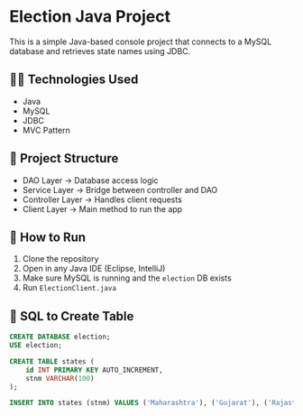 # Election Java Project

This is a simple Java-based console project that connects to a MySQL database and retrieves state names using JDBC.

## 👨‍💻 Technologies Used
- Java
- MySQL
- JDBC
- MVC Pattern

## 📁 Project Structure
- DAO Layer → Database access logic
- Service Layer → Bridge between controller and DAO
- Controller Layer → Handles client requests
- Client Layer → Main method to run the app

## 🚀 How to Run
1. Clone the repository
2. Open in any Java IDE (Eclipse, IntelliJ)
3. Make sure MySQL is running and the `election` DB exists
4. Run `ElectionClient.java`

## 📌 SQL to Create Table
```sql
CREATE DATABASE election;
USE election;

CREATE TABLE states (
    id INT PRIMARY KEY AUTO_INCREMENT,
    stnm VARCHAR(100)
);

INSERT INTO states (stnm) VALUES ('Maharashtra'), ('Gujarat'), ('Rajasthan');
